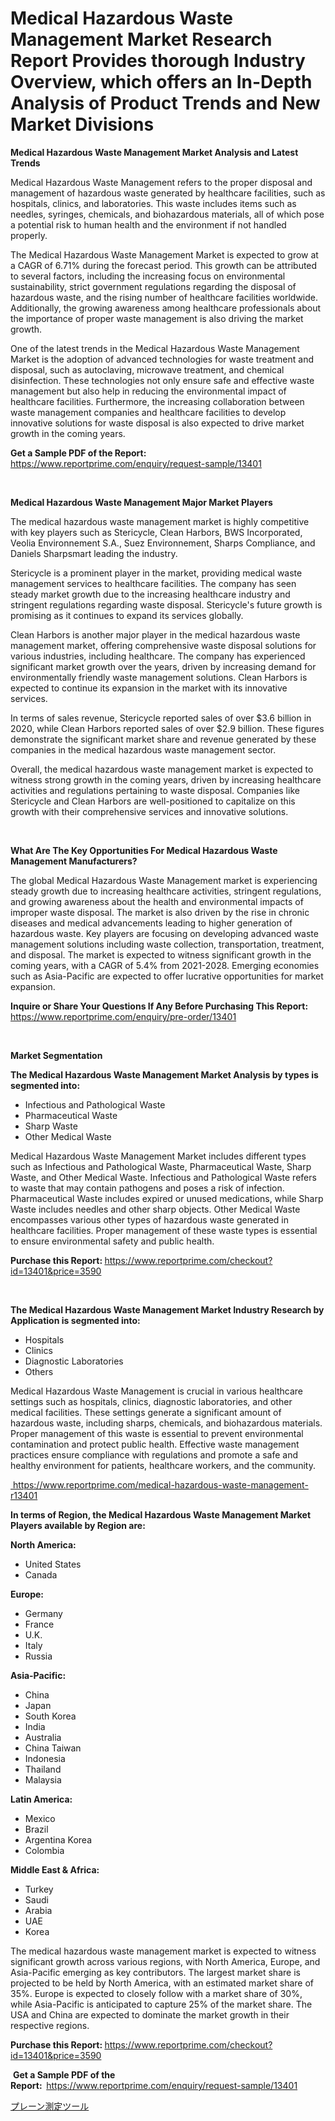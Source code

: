 <p><h1>Medical Hazardous Waste Management Market Research Report Provides thorough Industry Overview, which offers an In-Depth Analysis of Product Trends and New Market Divisions</h1></p><p><strong>Medical Hazardous Waste Management Market Analysis and Latest Trends</strong></p>
<p><p>Medical Hazardous Waste Management refers to the proper disposal and management of hazardous waste generated by healthcare facilities, such as hospitals, clinics, and laboratories. This waste includes items such as needles, syringes, chemicals, and biohazardous materials, all of which pose a potential risk to human health and the environment if not handled properly.</p><p>The Medical Hazardous Waste Management Market is expected to grow at a CAGR of 6.71% during the forecast period. This growth can be attributed to several factors, including the increasing focus on environmental sustainability, strict government regulations regarding the disposal of hazardous waste, and the rising number of healthcare facilities worldwide. Additionally, the growing awareness among healthcare professionals about the importance of proper waste management is also driving the market growth.</p><p>One of the latest trends in the Medical Hazardous Waste Management Market is the adoption of advanced technologies for waste treatment and disposal, such as autoclaving, microwave treatment, and chemical disinfection. These technologies not only ensure safe and effective waste management but also help in reducing the environmental impact of healthcare facilities. Furthermore, the increasing collaboration between waste management companies and healthcare facilities to develop innovative solutions for waste disposal is also expected to drive market growth in the coming years.</p></p>
<p><strong>Get a Sample PDF of the Report:&nbsp;</strong> <a href="https://www.reportprime.com/enquiry/request-sample/13401">https://www.reportprime.com/enquiry/request-sample/13401</a></p>
<p>&nbsp;</p>
<p><strong>Medical Hazardous Waste Management Major Market Players</strong></p>
<p><p>The medical hazardous waste management market is highly competitive with key players such as Stericycle, Clean Harbors, BWS Incorporated, Veolia Environnement S.A., Suez Environnement, Sharps Compliance, and Daniels Sharpsmart leading the industry. </p><p>Stericycle is a prominent player in the market, providing medical waste management services to healthcare facilities. The company has seen steady market growth due to the increasing healthcare industry and stringent regulations regarding waste disposal. Stericycle's future growth is promising as it continues to expand its services globally.</p><p>Clean Harbors is another major player in the medical hazardous waste management market, offering comprehensive waste disposal solutions for various industries, including healthcare. The company has experienced significant market growth over the years, driven by increasing demand for environmentally friendly waste management solutions. Clean Harbors is expected to continue its expansion in the market with its innovative services.</p><p>In terms of sales revenue, Stericycle reported sales of over $3.6 billion in 2020, while Clean Harbors reported sales of over $2.9 billion. These figures demonstrate the significant market share and revenue generated by these companies in the medical hazardous waste management sector.</p><p>Overall, the medical hazardous waste management market is expected to witness strong growth in the coming years, driven by increasing healthcare activities and regulations pertaining to waste disposal. Companies like Stericycle and Clean Harbors are well-positioned to capitalize on this growth with their comprehensive services and innovative solutions.</p></p>
<p>&nbsp;</p>
<p><strong>What Are The Key Opportunities For Medical Hazardous Waste Management Manufacturers?</strong></p>
<p><p>The global Medical Hazardous Waste Management market is experiencing steady growth due to increasing healthcare activities, stringent regulations, and growing awareness about the health and environmental impacts of improper waste disposal. The market is also driven by the rise in chronic diseases and medical advancements leading to higher generation of hazardous waste. Key players are focusing on developing advanced waste management solutions including waste collection, transportation, treatment, and disposal. The market is expected to witness significant growth in the coming years, with a CAGR of 5.4% from 2021-2028. Emerging economies such as Asia-Pacific are expected to offer lucrative opportunities for market expansion.</p></p>
<p><strong>Inquire or Share Your Questions If Any Before Purchasing This Report:</strong> <a href="https://www.reportprime.com/enquiry/pre-order/13401">https://www.reportprime.com/enquiry/pre-order/13401</a></p>
<p>&nbsp;</p>
<p><strong>Market Segmentation</strong></p>
<p><strong>The Medical Hazardous Waste Management Market Analysis by types is segmented into:</strong></p>
<p><ul><li>Infectious and Pathological Waste</li><li>Pharmaceutical Waste</li><li>Sharp Waste</li><li>Other Medical Waste</li></ul></p>
<p><p>Medical Hazardous Waste Management Market includes different types such as Infectious and Pathological Waste, Pharmaceutical Waste, Sharp Waste, and Other Medical Waste. Infectious and Pathological Waste refers to waste that may contain pathogens and poses a risk of infection. Pharmaceutical Waste includes expired or unused medications, while Sharp Waste includes needles and other sharp objects. Other Medical Waste encompasses various other types of hazardous waste generated in healthcare facilities. Proper management of these waste types is essential to ensure environmental safety and public health.</p></p>
<p><strong>Purchase this Report:&nbsp;</strong><a href="https://www.reportprime.com/checkout?id=13401&price=3590">https://www.reportprime.com/checkout?id=13401&price=3590</a></p>
<p>&nbsp;</p>
<p><strong>The Medical Hazardous Waste Management Market Industry Research by Application is segmented into:</strong></p>
<p><ul><li>Hospitals</li><li>Clinics</li><li>Diagnostic Laboratories</li><li>Others</li></ul></p>
<p><p>Medical Hazardous Waste Management is crucial in various healthcare settings such as hospitals, clinics, diagnostic laboratories, and other medical facilities. These settings generate a significant amount of hazardous waste, including sharps, chemicals, and biohazardous materials. Proper management of this waste is essential to prevent environmental contamination and protect public health. Effective waste management practices ensure compliance with regulations and promote a safe and healthy environment for patients, healthcare workers, and the community.</p></p>
<p><a href="https://www.reportprime.com/medical-hazardous-waste-management-r13401">&nbsp;https://www.reportprime.com/medical-hazardous-waste-management-r13401</a></p>
<p><strong>In terms of Region, the Medical Hazardous Waste Management Market Players available by Region are:</strong></p>
<p>
    <p> <strong> North America: </strong>
        <ul>
            <li>United States</li>
            <li>Canada</li>
        </ul>
        </p> 
    <p> <strong> Europe: </strong>
        <ul>
            <li>Germany</li>
            <li>France</li>
            <li>U.K.</li>
            <li>Italy</li>
            <li>Russia</li>
        </ul>
        </p> 
    <p> <strong> Asia-Pacific: </strong>
        <ul>
            <li>China</li>
            <li>Japan</li>
            <li>South Korea</li>
            <li>India</li>
            <li>Australia</li>
            <li>China Taiwan</li>
            <li>Indonesia</li>
            <li>Thailand</li>
            <li>Malaysia</li>
        </ul>
        </p> 
    <p> <strong> Latin America: </strong>
        <ul>
            <li>Mexico</li>
            <li>Brazil</li>
            <li>Argentina Korea</li>
            <li>Colombia</li>
        </ul>
        </p> 
    <p> <strong> Middle East & Africa: </strong>
        <ul>
            <li>Turkey</li>
            <li>Saudi</li>
            <li>Arabia</li>
            <li>UAE</li>
            <li>Korea</li>
        </ul>
    </p>
    </p>
<p><p>The medical hazardous waste management market is expected to witness significant growth across various regions, with North America, Europe, and Asia-Pacific emerging as key contributors. The largest market share is projected to be held by North America, with an estimated market share of 35%. Europe is expected to closely follow with a market share of 30%, while Asia-Pacific is anticipated to capture 25% of the market share. The USA and China are expected to dominate the market growth in their respective regions.</p></p>
<p><strong>Purchase this Report: </strong><a href="https://www.reportprime.com/checkout?id=13401&price=3590">https://www.reportprime.com/checkout?id=13401&price=3590</a></p>
<p>&nbsp;<strong>Get a Sample PDF of the Report:&nbsp;&nbsp;</strong><a href="https://www.reportprime.com/enquiry/request-sample/13401">https://www.reportprime.com/enquiry/request-sample/13401</a></p>
<p><strong></strong></p>
<p><p><a href="https://github.com/GiovaniLeannon/Market-Research-Report-List-1/blob/main/489501780233.md">プレーン測定ツール</a></p></p>